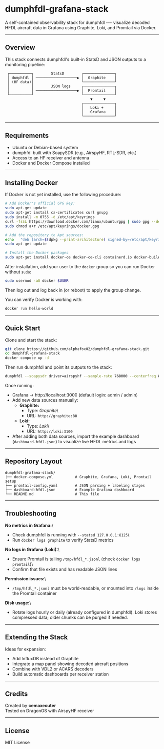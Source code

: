 # dumphfdl-grafana-stack

A self-contained observability stack for dumphfdl --- visualize decoded
HFDL aircraft data in Grafana using Graphite, Loki, and Promtail via
Docker.

------------------------------------------------------------------------

## Overview

This stack connects dumphfdl's built-in StatsD and JSON outputs to a
monitoring pipeline:

     ┌──────────┐        StatsD        ┌──────────────┐
     │ dumphfdl │ ───────────────────▶ │  Graphite    │
     │ (HF data)│                      └──────────────┘
     │          │        JSON logs     ┌──────────────┐
     │          │ ───────────────────▶ │  Promtail    │
     └──────────┘                      └──────────────┘
                                           ▼     ▼
                                       ┌──────────────┐
                                       │   Loki +     │
                                       │   Grafana    │
                                       └──────────────┘

------------------------------------------------------------------------

## Requirements

-   Ubuntu or Debian-based system
-   dumphfdl built with SoapySDR (e.g., AirspyHF, RTL-SDR, etc.)
-   Access to an HF receiver and antenna
-   Docker and Docker Compose installed

------------------------------------------------------------------------

## Installing Docker

If Docker is not yet installed, use the following procedure:

``` bash
# Add Docker's official GPG key:
sudo apt-get update
sudo apt-get install ca-certificates curl gnupg
sudo install -m 0755 -d /etc/apt/keyrings
curl -fsSL https://download.docker.com/linux/ubuntu/gpg | sudo gpg --dearmor -o /etc/apt/keyrings/docker.gpg
sudo chmod a+r /etc/apt/keyrings/docker.gpg

# Add the repository to Apt sources:
echo   "deb [arch=$(dpkg --print-architecture) signed-by=/etc/apt/keyrings/docker.gpg] https://download.docker.com/linux/ubuntu   $(. /etc/os-release && echo "$VERSION_CODENAME") stable" |   sudo tee /etc/apt/sources.list.d/docker.list > /dev/null
sudo apt-get update

# Install the Docker packages
sudo apt-get install docker-ce docker-ce-cli containerd.io docker-buildx-plugin docker-compose-plugin
```

After installation, add your user to the `docker` group so you can run
Docker without `sudo`:

``` bash
sudo usermod -aG docker $USER
```

Then log out and log back in (or reboot) to apply the group change.

You can verify Docker is working with:

``` bash
docker run hello-world
```

------------------------------------------------------------------------

## Quick Start

Clone and start the stack:

``` bash
git clone https://github.com/alphafox02/dumphfdl-grafana-stack.git
cd dumphfdl-grafana-stack
docker compose up -d
```

Then run dumphfdl and point its outputs to the stack:

``` bash
dumphfdl --soapysdr driver=airspyhf --sample-rate 768000 --centerfreq 8891 8834 8885 8894 8912 8927 8939 8942 8948 --statsd 127.0.0.1:8125 --system-table /usr/src/dumphfdl/etc/systable.conf --output decoded:json:file:path=/tmp/hfdl.jsonl,rotate=daily
```

Once running:

-   Grafana → http://localhost:3000 (default login: admin / admin)
-   Add new data sources manually:
    -   **Graphite:**
        -   Type: *Graphite*\
        -   URL: `http://graphite:80`
    -   **Loki:**
        -   Type: *Loki*\
        -   URL: `http://loki:3100`
-   After adding both data sources, import the example dashboard
    (`dashboard-hfdl.json`) to visualize live HFDL metrics and logs

------------------------------------------------------------------------

## Repository Layout

    dumphfdl-grafana-stack/
    ├── docker-compose.yml          # Graphite, Grafana, Loki, Promtail setup
    ├── promtail-config.yaml        # JSON parsing + labeling stages
    ├── dashboard-hfdl.json         # Example Grafana dashboard
    └── README.md                   # This file

------------------------------------------------------------------------

## Troubleshooting

**No metrics in Grafana:**\
- Check dumphfdl is running with `--statsd 127.0.0.1:8125`\
- Run `docker logs graphite` to verify StatsD metrics

**No logs in Grafana (Loki):**\
- Ensure Promtail is tailing `/tmp/hfdl_*.jsonl` (check
`docker logs promtail`)\
- Confirm that file exists and has readable JSON lines

**Permission issues:**\
- `/tmp/hfdl_*.jsonl` must be world-readable, or mounted into `/logs`
inside the Promtail container

**Disk usage:**\
- Rotate logs hourly or daily (already configured in dumphfdl). Loki
stores compressed data; older chunks can be purged if needed.

------------------------------------------------------------------------

## Extending the Stack

Ideas for expansion:

-   Add InfluxDB instead of Graphite
-   Integrate a map panel showing decoded aircraft positions
-   Combine with VDL2 or ACARS decoders
-   Build automatic dashboards per receiver station

------------------------------------------------------------------------

## Credits

Created by **cemaxecuter**\
Tested on DragonOS with AirspyHF receiver

------------------------------------------------------------------------

## License

MIT License
